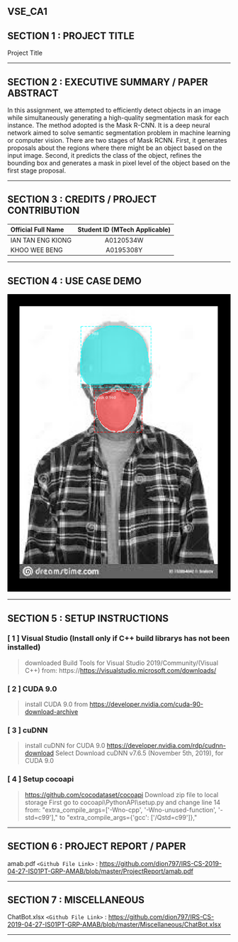 VSE_CA1
---

## SECTION 1 : PROJECT TITLE
Project Title

---
## SECTION 2 : EXECUTIVE SUMMARY / PAPER ABSTRACT
In this assignment, we attempted to efficiently detect objects in an image while simultaneously generating a high-quality segmentation mask for each instance. 
The method adopted is the Mask R-CNN. It is a deep neural network aimed to solve semantic segmentation problem in machine learning or computer vision. There are two stages of Mask RCNN. 
First, it generates proposals about the regions where there might be an object based on the input image. Second, it predicts the class of the object, refines the bounding box and generates a mask in pixel level of the object based on the first stage proposal.  

---
## SECTION 3 : CREDITS / PROJECT CONTRIBUTION

| Official Full Name  | Student ID (MTech Applicable)  | 
| :------------ |:---------------:| 
| IAN TAN ENG KIONG | A0120534W | 
| KHOO WEE BENG | A0195308Y | 



---
## SECTION 4 : USE CASE DEMO

![Splash image labelled](https://github.com/dion797/VSE_CA1/blob/master/Miscellaneous/sample.png)

---
## SECTION 5 : SETUP INSTRUCTIONS
### [ 1 ] Visual Studio (Install only if C++ build librarys has not been installed)

> downloaded Build Tools for Visual Studio 2019/Community/(Visual C++) from: https://https://visualstudio.microsoft.com/downloads/

### [ 2 ] CUDA 9.0

> install CUDA 9.0 from https://developer.nvidia.com/cuda-90-download-archive

### [ 3 ] cuDNN 

> install cuDNN for CUDA 9.0 
> https://developer.nvidia.com/rdp/cudnn-download
> Select Download cuDNN v7.6.5 (November 5th, 2019), for CUDA 9.0

### [ 4 ] Setup cocoapi 

> https://github.com/cocodataset/cocoapi
> Download zip file to local storage
> First go to cocoapi\PythonAPI\setup.py and change line 14 from:
> "extra_compile_args=['-Wno-cpp', '-Wno-unused-function', '-std=c99'],"
> to
> "extra_compile_args={'gcc': ['/Qstd=c99']},"



---
## SECTION 6 : PROJECT REPORT / PAPER

amab.pdf
`<Github File Link>` : <https://github.com/dion797/IRS-CS-2019-04-27-IS01PT-GRP-AMAB/blob/master/ProjectReport/amab.pdf>

---
## SECTION 7 : MISCELLANEOUS

ChatBot.xlsx
`<Github File Link>` : <https://github.com/dion797/IRS-CS-2019-04-27-IS01PT-GRP-AMAB/blob/master/Miscellaneous/ChatBot.xlsx>

---
